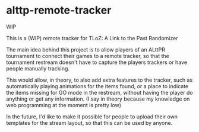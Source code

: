# alttp-remote-tracker
WIP

This is a (WIP) remote tracker for TLoZ: A Link to the Past Randomizer

The main idea behind this project is to allow players of an ALttPR tournament to connect their games to a remote tracker, so that the tournament restream doesn't have to capture the players trackers or have people manually tracking.

This would allow, in theory, to also add extra features to the tracker, such as automatically playing animations for the items found, or a place to indicate the items missing for GO mode in the restream, without having the player do anything or get any information. (I say in theory because my knowledge on web programming at the moment is pretty low)

In the future, I'd like to make it possible for people to upload their own templates for the stream layout, so that this can be used by anyone.
